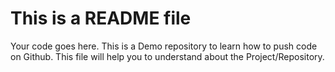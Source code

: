 # This is a README file
Your code goes here.
This is a Demo repository to learn how to push code on Github.
This file will help you to understand about the Project/Repository.